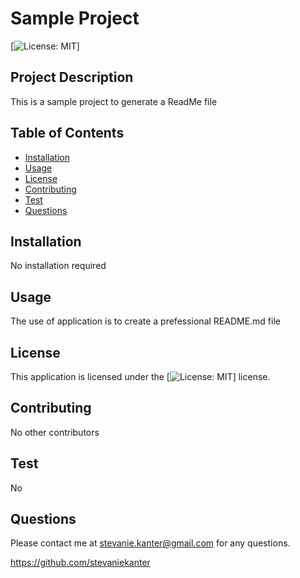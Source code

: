 # Sample Project

  [![License: MIT](https://img.shields.io/badge/License-MIT-yellow.svg)]

  ## Project Description
  This is a sample project to generate a ReadMe file

  ## Table of Contents
  * [Installation](#installation)
  * [Usage](#usage)
  * [License](#license)
  * [Contributing](#contributing)
  * [Test](#tests)
  * [Questions](#questions)
  
  ## Installation
  No installation required

  ## Usage
  The use of application is to create a prefessional README.md file

  ## License
  This application is licensed under the [![License: MIT](https://img.shields.io/badge/License-MIT-yellow.svg)] license.

  ## Contributing
  No other contributors

  ## Test
  No
  

  ## Questions
  Please contact me at stevanie.kanter@gmail.com for any questions.

  https://github.com/stevaniekanter
